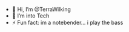 - 👋 Hi, I’m @TerraWilking
- 👀 I’m into Tech
- ⚡ Fun fact: im a notebender... i play the bass

<!---
TerraWilking/TerraWilking is a ✨ special ✨ repository because its `README.md` (this file) appears on your GitHub profile.
You can click the Preview link to take a look at your changes.
--->
